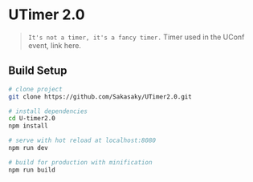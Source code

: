 # UTimer 2.0

> `It's not a timer, it's a fancy timer.`
> Timer used in the UConf event, link here.

## Build Setup
``` bash
# clone project
git clone https://github.com/Sakasaky/UTimer2.0.git

# install dependencies
cd U-timer2.0
npm install

# serve with hot reload at localhost:8080
npm run dev

# build for production with minification
npm run build
```

